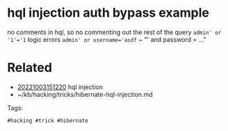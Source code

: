# hql injection auth bypass example
no comments in hql, so no commenting out the rest of the query
`admin' or '1'='1`
logic errors
`admin' or username='asdf` ~ "' and password = ..."

# Related

- [20221003151220](/zet/20221003151220/README.md) hql injection
- ~/kb/hacking/tricks/hibernate-hql-injection.md

Tags:

    #hacking #trick #hibernate 
